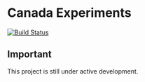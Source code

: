 # Canada Experiments

[![Build Status][travisci-badge]][travisci]

## Important

This project is still under active development.

[acquia]:               https://acquia.com
[lightning]:            https://github.com/acquia/lightning
[wxt]:                  https://github.com/drupalwxt/wxt
[travisci]:             https://travis-ci.org/openplus/canada_experiments
[travisci-badge]:       https://travis-ci.org/openplus/canada_experiments.png?branch=8.x-1.x
